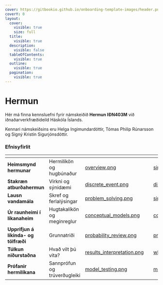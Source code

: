 ```yaml
---
cover: https://gitbookio.github.io/onboarding-template-images/header.png
coverY: 0
layout:
  cover:
    visible: true
    size: full
  title:
    visible: true
  description:
    visible: false
  tableOfContents:
    visible: true
  outline:
    visible: true
  pagination:
    visible: true
---
```


# Hermun

Hér má finna kennsluefni fyrir námskeiðið <strong>Hermun IÐN403M</strong> við iðnaðarverkfræðideild Háskóla Íslands.

Kennari námskeiðsins eru Helga Ingimundardóttir, Tómas Philip Rúnarsson og Signý Kristín Sigurjónsdóttir.

### Efnisyfirlit

<table data-view="cards">
  <thead>
    <tr>
      <th></th>
      <th></th>
      <th data-hidden data-card-cover data-type="files"></th>
      <th data-hidden></th>
      <th data-hidden data-card-target data-type="content-ref"></th>
    </tr>
  </thead>
  <tbody>
      <tr>
        <td><strong>Heimsmynd hermunar</strong></td>
        <td>Hermilíkön og hugbúnaður</td>
        <td><a href=".gitbook/assets/overview.png">overview.png</a></td>
        <td></td>
        <td><a href="simulation_overview/simulation_models.md">simulation_models.md</a></td>
      </tr>
      <tr>
        <td><strong>Stakræn atburðahermun</strong></td>
        <td>Virkni og sýnidæmi</td>
        <td><a href=".gitbook/assets/discrete_event.png">discrete_event.png</a></td>
        <td></td>
        <td><a href="discrete_event_simulation/discrete_event_components.md">discrete_event_components.md</a></td>
      </tr>
      <tr>
        <td><strong>Lausn vandamála</strong></td>
        <td>Skref og ferlalýsingar</td>
        <td><a href=".gitbook/assets/problem_solving.png">problem_solving.png</a></td>
        <td></td>
        <td><a href="problem_solving/simulation_steps.md">simulation_steps.md</a></td>
      </tr>
      <tr>
        <td><strong>Úr raunheimi í líkanaheim</strong></td>
        <td>Hugtakalíkön og meginreglur</td>
        <td><a href=".gitbook/assets/conceptual_models.png">conceptual_models.png</a></td>
        <td></td>
        <td><a href="real_to_model/conceptual_models.md">conceptual_models.md</a></td>
      </tr>
      <tr>
        <td><strong>Upprifjun á líkinda- og tölfræði</strong></td>
        <td>Grunnatriði</td>
        <td><a href=".gitbook/assets/probability_review.png">probability_review.png</a></td>
        <td></td>
        <td><a href="probability_review/probability_statistics.md">probability_statistics.md</a></td>
      </tr>
      <tr>
        <td><strong>Túlkun niðurstaðna</strong></td>
        <td>Hvað vilt þú vita?</td>
        <td><a href=".gitbook/assets/results_interpretation.png">results_interpretation.png</a></td>
        <td></td>
        <td><a href="results_interpretation/what_to_know.md">what_to_know.md</a></td>
      </tr>
      <tr>
        <td><strong>Prófanir hermilíkana</strong></td>
        <td>Sannprófun og trúverðugleiki</td>
        <td><a href=".gitbook/assets/model_testing.png">model_testing.png</a></td>
        <td></td>
        <td><a href="model_testing/model_validation.md">model_validation.md</a></td>
      </tr>
    </tbody>
</table>

